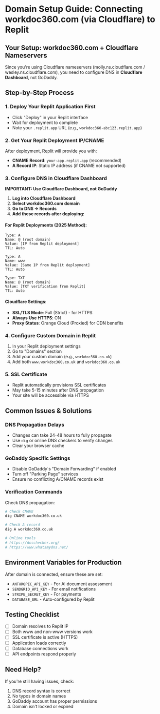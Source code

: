 # Domain Setup Guide: Connecting workdoc360.com (via Cloudflare) to Replit

## Your Setup: workdoc360.com + Cloudflare Nameservers
Since you're using Cloudflare nameservers (molly.ns.cloudflare.com / wesley.ns.cloudflare.com), you need to configure DNS in **Cloudflare Dashboard**, not GoDaddy.

## Step-by-Step Process

### 1. Deploy Your Replit Application First
- Click "Deploy" in your Replit interface
- Wait for deployment to complete
- Note your `.replit.app` URL (e.g., `workdoc360-abc123.replit.app`)

### 2. Get Your Replit Deployment IP/CNAME
After deployment, Replit will provide you with:
- **CNAME Record**: `your-app.replit.app` (recommended)
- **A Record IP**: Static IP address (if CNAME not supported)

### 3. Configure DNS in Cloudflare Dashboard

**IMPORTANT: Use Cloudflare Dashboard, not GoDaddy**

1. **Log into Cloudflare Dashboard**
2. **Select workdoc360.com domain**
3. **Go to DNS → Records**
4. **Add these records after deploying:**

#### For Replit Deployments (2025 Method):
```
Type: A
Name: @ (root domain)
Value: [IP from Replit deployment]
TTL: Auto

Type: A
Name: www
Value: [Same IP from Replit deployment]
TTL: Auto

Type: TXT
Name: @ (root domain)
Value: [TXT verification from Replit]
TTL: Auto
```

#### Cloudflare Settings:
- **SSL/TLS Mode**: Full (Strict) - for HTTPS
- **Always Use HTTPS**: ON
- **Proxy Status**: Orange Cloud (Proxied) for CDN benefits

### 4. Configure Custom Domain in Replit
1. In your Replit deployment settings
2. Go to "Domains" section
3. Add your custom domain (e.g., `workdoc360.co.uk`)
4. Add both `www.workdoc360.co.uk` and `workdoc360.co.uk`

### 5. SSL Certificate
- Replit automatically provisions SSL certificates
- May take 5-15 minutes after DNS propagation
- Your site will be accessible via HTTPS

## Common Issues & Solutions

### DNS Propagation Delays
- Changes can take 24-48 hours to fully propagate
- Use `dig` or online DNS checkers to verify changes
- Clear your browser cache

### GoDaddy Specific Settings
- Disable GoDaddy's "Domain Forwarding" if enabled
- Turn off "Parking Page" services
- Ensure no conflicting A/CNAME records exist

### Verification Commands
Check DNS propagation:
```bash
# Check CNAME
dig CNAME workdoc360.co.uk

# Check A record  
dig A workdoc360.co.uk

# Online tools
# https://dnschecker.org/
# https://www.whatsmydns.net/
```

## Environment Variables for Production
After domain is connected, ensure these are set:
- `ANTHROPIC_API_KEY` - For AI document assessment
- `SENDGRID_API_KEY` - For email notifications  
- `STRIPE_SECRET_KEY` - For payments
- `DATABASE_URL` - Auto-configured by Replit

## Testing Checklist
- [ ] Domain resolves to Replit IP
- [ ] Both www and non-www versions work
- [ ] SSL certificate is active (HTTPS)
- [ ] Application loads correctly
- [ ] Database connections work
- [ ] API endpoints respond properly

## Need Help?
If you're still having issues, check:
1. DNS record syntax is correct
2. No typos in domain names
3. GoDaddy account has proper permissions
4. Domain isn't locked or expired
